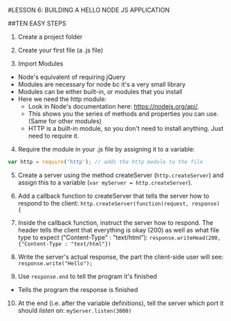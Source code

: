 #LESSON 6: BUILDING A HELLO NODE JS APPLICATION

##TEN EASY STEPS

1) Create a project folder

2) Create your first file (a .js file)

3) Import Modules
- Node's equivalent of requiring jQuery
- Modules are necessary for node bc it's a very small library
- Modules can be either built-in, or modules that you install
- Here we need the http module:
  * Look in Node's documentation here: https://nodejs.org/api/.
  * This shows you the series of methods and properties you can use. (Same for other modules)
  * HTTP is a built-in module, so you don't need to install anything. Just need to require it.

4) Require the module in your .js file by assigning it to a variable:
```javascript
var http = require('http'); // adds the http module to the file
```
5) Create a server using the method createServer (`http.createServer`) and assign this to a variable (`var myServer = http.createServer`).

6) Add a callback function to createServer that tells the server how to respond to the client: `http.createServer(function(request, response) {`

7) Inside the callback function, instruct the server how to respond. The header tells the client that everything is okay (200) as well as what file type to expect ("Content-Type" : "text/html"):
`response.writeHead(200, {"Content-Type : "text/html"})`

8) Write the server's actual response, the part the client-side user will see: `response.write("Hello");`

9) Use `response.end` to tell the program it's finished
  - Tells the program the response is finished

10) At the end (i.e. after the variable definitions), tell the server which port it should *listen* on: `myServer.listen(3000)`
